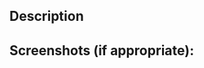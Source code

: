 <!--- 
Features -> FEAT
Chores -> CHORE
Tests -> TEST
Refactor -> REFACTOR

Title format: (FEAT/CHORE/TEST/REFACTOR)[JIRA-Ticket] Commit message
-->

## Description
<!--- Describe your changes in detail -->

## Screenshots (if appropriate):
